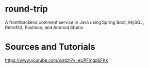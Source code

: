 # round-trip
A front/backend comment service in Java using Spring Boot, MySQL, Retrofit2, Postman, and Android Studio
# Sources and Tutorials
https://www.youtube.com/watch?v=eUPFmgp6FKk
